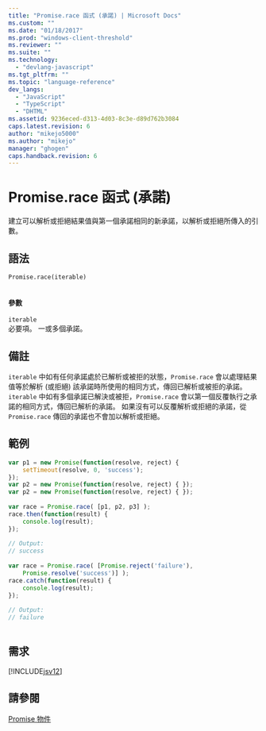 ```yaml
---
title: "Promise.race 函式 (承諾) | Microsoft Docs"
ms.custom: ""
ms.date: "01/18/2017"
ms.prod: "windows-client-threshold"
ms.reviewer: ""
ms.suite: ""
ms.technology: 
  - "devlang-javascript"
ms.tgt_pltfrm: ""
ms.topic: "language-reference"
dev_langs: 
  - "JavaScript"
  - "TypeScript"
  - "DHTML"
ms.assetid: 9236eced-d313-4d03-8c3e-d89d762b3084
caps.latest.revision: 6
author: "mikejo5000"
ms.author: "mikejo"
manager: "ghogen"
caps.handback.revision: 6
---
```

# Promise.race 函式 (承諾)
建立可以解析或拒絕結果值與第一個承諾相同的新承諾，以解析或拒絕所傳入的引數。  
  
## 語法  
  
```  
Promise.race(iterable)  
  
```  
  
#### 參數  
 `iterable`  
 必要項。  一或多個承諾。  
  
## 備註  
 `iterable` 中如有任何承諾處於已解析或被拒的狀態，`Promise.race` 會以處理結果值等於解析 \(或拒絕\) 該承諾時所使用的相同方式，傳回已解析或被拒的承諾。  `iterable` 中如有多個承諾已解決或被拒，`Promise.race` 會以第一個反覆執行之承諾的相同方式，傳回已解析的承諾。  如果沒有可以反覆解析或拒絕的承諾，從 `Promise.race` 傳回的承諾也不會加以解析或拒絕。  
  
## 範例  
  
```javascript  
var p1 = new Promise(function(resolve, reject) {  
    setTimeout(resolve, 0, 'success');  
});  
var p2 = new Promise(function(resolve, reject) { });  
var p2 = new Promise(function(resolve, reject) { });  
  
var race = Promise.race( [p1, p2, p3] );  
race.then(function(result) {  
    console.log(result);  
});  
  
// Output:  
// success  
  
var race = Promise.race( [Promise.reject('failure'),  
    Promise.resolve('success')] );  
race.catch(function(result) {  
    console.log(result);  
});  
  
// Output:  
// failure  
  
```  
  
## 需求  
 [!INCLUDE[jsv12](../../javascript/reference/includes/jsv12-md.md)]  
  
## 請參閱  
 [Promise 物件](../../javascript/reference/promise-object-javascript.md)